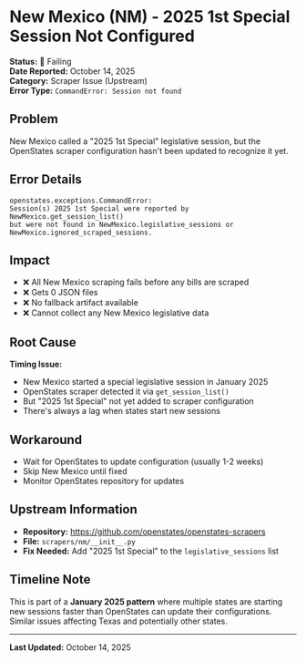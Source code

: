 # New Mexico (NM) - 2025 1st Special Session Not Configured

**Status:** 🔴 Failing  
**Date Reported:** October 14, 2025  
**Category:** Scraper Issue (Upstream)  
**Error Type:** `CommandError: Session not found`

## Problem

New Mexico called a "2025 1st Special" legislative session, but the OpenStates scraper configuration hasn't been updated to recognize it yet.

## Error Details

```
openstates.exceptions.CommandError: 
Session(s) 2025 1st Special were reported by NewMexico.get_session_list() 
but were not found in NewMexico.legislative_sessions or NewMexico.ignored_scraped_sessions.
```

## Impact

- ❌ All New Mexico scraping fails before any bills are scraped
- ❌ Gets 0 JSON files
- ❌ No fallback artifact available
- ❌ Cannot collect any New Mexico legislative data

## Root Cause

**Timing Issue:**
- New Mexico started a special legislative session in January 2025
- OpenStates scraper detected it via `get_session_list()` 
- But "2025 1st Special" not yet added to scraper configuration
- There's always a lag when states start new sessions

## Workaround

- Wait for OpenStates to update configuration (usually 1-2 weeks)
- Skip New Mexico until fixed
- Monitor OpenStates repository for updates

## Upstream Information

- **Repository:** https://github.com/openstates/openstates-scrapers
- **File:** `scrapers/nm/__init__.py`
- **Fix Needed:** Add "2025 1st Special" to the `legislative_sessions` list

## Timeline Note

This is part of a **January 2025 pattern** where multiple states are starting new sessions faster than OpenStates can update their configurations. Similar issues affecting Texas and potentially other states.

---

**Last Updated:** October 14, 2025
